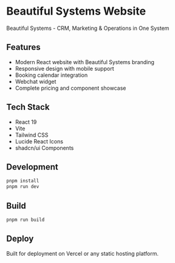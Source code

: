 # Beautiful Systems Website

Beautiful Systems - CRM, Marketing & Operations in One System

## Features
- Modern React website with Beautiful Systems branding
- Responsive design with mobile support
- Booking calendar integration
- Webchat widget
- Complete pricing and component showcase

## Tech Stack
- React 19
- Vite
- Tailwind CSS
- Lucide React Icons
- shadcn/ui Components

## Development
```bash
pnpm install
pnpm run dev
```

## Build
```bash
pnpm run build
```

## Deploy
Built for deployment on Vercel or any static hosting platform.

